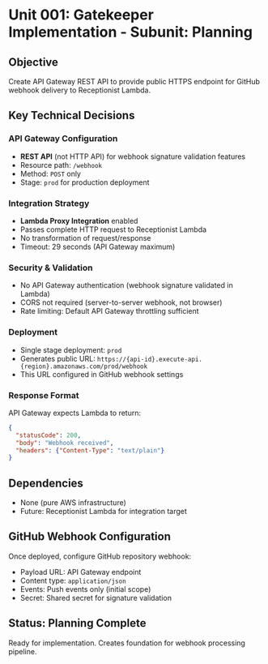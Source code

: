 # Unit 001: Gatekeeper Implementation - Subunit: Planning

## Objective
Create API Gateway REST API to provide public HTTPS endpoint for GitHub webhook delivery to Receptionist Lambda.

## Key Technical Decisions

### API Gateway Configuration
- **REST API** (not HTTP API) for webhook signature validation features
- Resource path: `/webhook`
- Method: `POST` only
- Stage: `prod` for production deployment

### Integration Strategy
- **Lambda Proxy Integration** enabled
- Passes complete HTTP request to Receptionist Lambda
- No transformation of request/response
- Timeout: 29 seconds (API Gateway maximum)

### Security & Validation
- No API Gateway authentication (webhook signature validated in Lambda)
- CORS not required (server-to-server webhook, not browser)
- Rate limiting: Default API Gateway throttling sufficient

### Deployment
- Single stage deployment: `prod`
- Generates public URL: `https://{api-id}.execute-api.{region}.amazonaws.com/prod/webhook`
- This URL configured in GitHub webhook settings

### Response Format
API Gateway expects Lambda to return:
```json
{
  "statusCode": 200,
  "body": "Webhook received",
  "headers": {"Content-Type": "text/plain"}
}
```

## Dependencies
- None (pure AWS infrastructure)
- Future: Receptionist Lambda for integration target

## GitHub Webhook Configuration
Once deployed, configure GitHub repository webhook:
- Payload URL: API Gateway endpoint
- Content type: `application/json`
- Events: Push events only (initial scope)
- Secret: Shared secret for signature validation

## Status: Planning Complete
Ready for implementation. Creates foundation for webhook processing pipeline.
